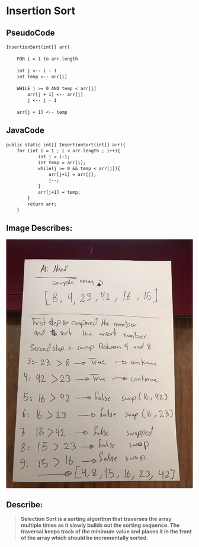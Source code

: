 # Insertion Sort

## PseudoCode

    InsertionSort(int[] arr)

        FOR i = 1 to arr.length

        int j <-- i - 1
        int temp <-- arr[i]

        WHILE j >= 0 AND temp < arr[j]
            arr[j + 1] <-- arr[j]
            j <-- j - 1

        arr[j + 1] <-- temp

## JavaCode

    public static int[] InsertionSort(int[] arr){
        for (int i = 1 ; i < arr.length ; i++){
                int j = i-1;
                int temp = arr[i];
                while(j >= 0 && temp < arr[j]){
                    arr[j+1] = arr[j];
                    j--;
                }
                arr[j+1] = temp;
            }
            return arr;
        }

## Image Describes:

![Image](InsertionSort.jpeg)

## Describe: 

>**Selection Sort is a sorting algorithm that traverses the array multiple times as it slowly builds out the sorting sequence. The traversal keeps track of the minimum value and places it in the front of the array which should be incrementally sorted.**

